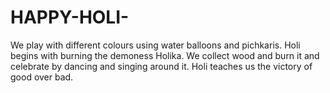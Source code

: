 # HAPPY-HOLI-
We play with different colours using water balloons and pichkaris. Holi begins with burning the demoness Holika. We collect wood and burn it and celebrate by dancing and singing around it. Holi teaches us the victory of good over bad.
